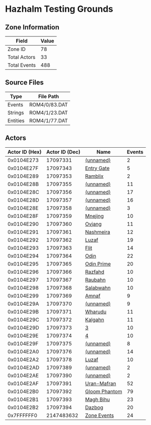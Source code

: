 # Hazhalm Testing Grounds

## Zone Information

| Field        |   Value |
|--------------|---------|
| Zone ID      |      78 |
| Total Actors |      33 |
| Total Events |     488 |

## Source Files

| Type     | File Path     |
|----------|---------------|
| Events   | ROM4/0/83.DAT |
| Strings  | ROM4/1/23.DAT |
| Entities | ROM4/1/77.DAT |

## Actors

| Actor ID (Hex)   |   Actor ID (Dec) | Name                                                 |   Events |
|------------------|------------------|------------------------------------------------------|----------|
| 0x0104E273       |         17097331 | [(unnamed)](./17097331.md)                           |        2 |
| 0x0104E27F       |         17097343 | [Entry Gate](./17097343%20-%20Entry%20Gate.md)       |        5 |
| 0x0104E289       |         17097353 | [Ramblix](./17097353%20-%20Ramblix.md)               |        2 |
| 0x0104E28B       |         17097355 | [(unnamed)](./17097355.md)                           |       11 |
| 0x0104E28C       |         17097356 | [(unnamed)](./17097356.md)                           |       17 |
| 0x0104E28D       |         17097357 | [(unnamed)](./17097357.md)                           |       16 |
| 0x0104E28E       |         17097358 | [(unnamed)](./17097358.md)                           |        3 |
| 0x0104E28F       |         17097359 | [Mnejing](./17097359%20-%20Mnejing.md)               |       10 |
| 0x0104E290       |         17097360 | [Ovjang](./17097360%20-%20Ovjang.md)                 |       11 |
| 0x0104E291       |         17097361 | [Nashmeira](./17097361%20-%20Nashmeira.md)           |       12 |
| 0x0104E292       |         17097362 | [Luzaf](./17097362%20-%20Luzaf.md)                   |       19 |
| 0x0104E293       |         17097363 | [Flit](./17097363%20-%20Flit.md)                     |       14 |
| 0x0104E294       |         17097364 | [Odin](./17097364%20-%20Odin.md)                     |       22 |
| 0x0104E295       |         17097365 | [Odin Prime](./17097365%20-%20Odin%20Prime.md)       |       20 |
| 0x0104E296       |         17097366 | [Razfahd](./17097366%20-%20Razfahd.md)               |       10 |
| 0x0104E297       |         17097367 | [Raubahn](./17097367%20-%20Raubahn.md)               |       10 |
| 0x0104E298       |         17097368 | [Salabwahn](./17097368%20-%20Salabwahn.md)           |       10 |
| 0x0104E299       |         17097369 | [Amnaf](./17097369%20-%20Amnaf.md)                   |        9 |
| 0x0104E29A       |         17097370 | [(unnamed)](./17097370.md)                           |        9 |
| 0x0104E29B       |         17097371 | [Wharudu](./17097371%20-%20Wharudu.md)               |       11 |
| 0x0104E29C       |         17097372 | [Kalgahn](./17097372%20-%20Kalgahn.md)               |       11 |
| 0x0104E29D       |         17097373 | [3](./17097373%20-%203.md)                           |       10 |
| 0x0104E29E       |         17097374 | [4](./17097374%20-%204.md)                           |       10 |
| 0x0104E29F       |         17097375 | [(unnamed)](./17097375.md)                           |        8 |
| 0x0104E2A0       |         17097376 | [(unnamed)](./17097376.md)                           |       14 |
| 0x0104E2A2       |         17097378 | [Luzaf](./17097378%20-%20Luzaf.md)                   |       10 |
| 0x0104E2AD       |         17097389 | [(unnamed)](./17097389.md)                           |        2 |
| 0x0104E2AE       |         17097390 | [(unnamed)](./17097390.md)                           |        2 |
| 0x0104E2AF       |         17097391 | [Uran-Mafran](./17097391%20-%20Uran-Mafran.md)       |       52 |
| 0x0104E2B0       |         17097392 | [Gloom Phantom](./17097392%20-%20Gloom%20Phantom.md) |       79 |
| 0x0104E2B1       |         17097393 | [Magh Bihu](./17097393%20-%20Magh%20Bihu.md)         |       23 |
| 0x0104E2B2       |         17097394 | [Dazbog](./17097394%20-%20Dazbog.md)                 |       20 |
| 0x7FFFFFF0       |       2147483632 | [Zone Events](./Zone%20Events.md)                    |       24 |